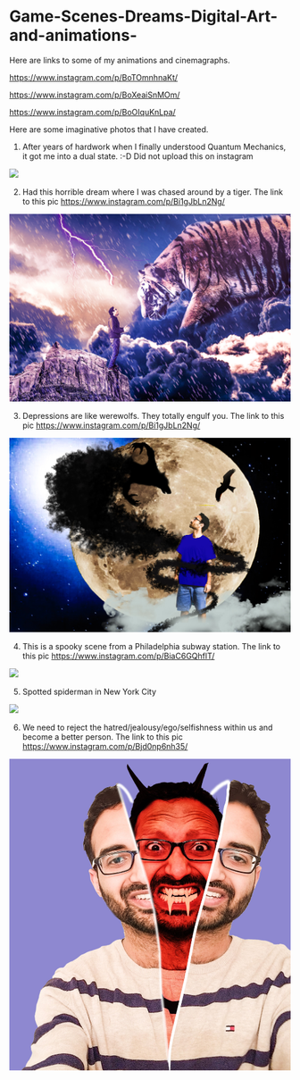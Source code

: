 # Game-Scenes-Dreams-Digital-Art-and-animations-

Here are links to some of my animations and cinemagraphs.

https://www.instagram.com/p/BoTOmnhnaKt/

https://www.instagram.com/p/BoXeaiSnMOm/

https://www.instagram.com/p/BoOIquKnLpa/

Here are some imaginative photos that I have created. 

1. After years of hardwork when I finally understood Quantum Mechanics, it got me into a dual state. :-D Did not upload this on instagram

![](quantum%20mechanics.jpg)

2. Had this horrible dream where I was chased around by a tiger. The link to this pic https://www.instagram.com/p/Bi1gJbLn2Ng/

![](TIGER.jpg)

3. Depressions are like werewolfs. They totally engulf you. The link to this pic https://www.instagram.com/p/Bi1gJbLn2Ng/

![](werewolf2.jpg)

4. This is a spooky scene from a Philadelphia subway station. The link to this pic https://www.instagram.com/p/BiaC6GQhflT/

![](woman%20subway.jpg)

5. Spotted spiderman in New York City

![](spiderman.jpg)

6. We need to reject the hatred/jealousy/ego/selfishness within us and become a better person. The link to this pic https://www.instagram.com/p/Bjd0np6nh35/

![](split%20head1.jpg)






